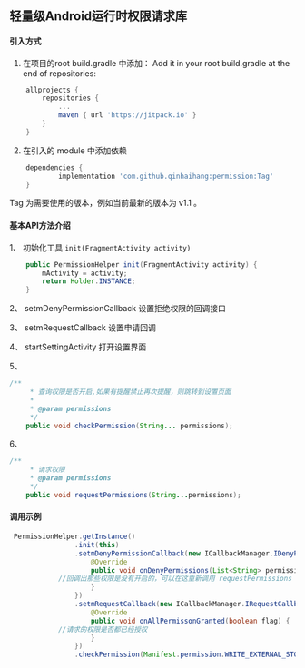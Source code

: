 ## 轻量级Android运行时权限请求库

#### 引入方式
1. 在项目的root build.gradle 中添加：
Add it in your root build.gradle at the end of repositories:

```gradle
	allprojects {
		repositories {
			...
			maven { url 'https://jitpack.io' }
		}
	}
```

2. 在引入的 module 中添加依赖
```gradle
	dependencies {
	        implementation 'com.github.qinhaihang:permission:Tag'
	}
```
Tag 为需要使用的版本，例如当前最新的版本为 v1.1 。


#### 基本API方法介绍
1、 初始化工具 ``` init(FragmentActivity activity) ```
```java
    public PermissionHelper init(FragmentActivity activity) {
        mActivity = activity;
        return Holder.INSTANCE;
    }
```
2、 setmDenyPermissionCallback 
设置拒绝权限的回调接口

3、 setmRequestCallback
设置申请回调

4、 startSettingActivity 
打开设置界面

5、 
```java
/**
     * 查询权限是否开启,如果有提醒禁止再次提醒，则跳转到设置页面
     *
     * @param permissions
     */
    public void checkPermission(String... permissions);
```

6、
```java
/**
     * 请求权限
     * @param permissions
     */
    public void requestPermissions(String...permissions);
```

#### 调用示例
```java
 PermissionHelper.getInstance()
                .init(this)
                .setmDenyPermissionCallback(new ICallbackManager.IDenyPermissionCallback() {
                    @Override
                    public void onDenyPermissions(List<String> permissions) {
			//回调出那些权限是没有开启的，可以在这重新调用 requestPermissions 请求
                    }
                })
                .setmRequestCallback(new ICallbackManager.IRequestCallback() {
                    @Override
                    public void onAllPermissonGranted(boolean flag) {
			//请求的权限是否都已经授权
                    }
                })
                .checkPermission(Manifest.permission.WRITE_EXTERNAL_STORAGE);
```



